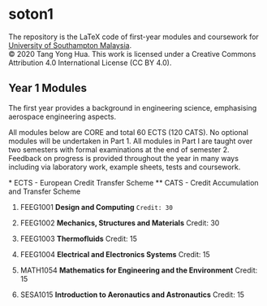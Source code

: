 # soton1
The repository is the LaTeX code of first-year modules and coursework for [University of Southampton Malaysia](https://www.southampton.ac.uk/my).  
© 2020 Tang Yong Hua. This work is licensed under a Creative Commons Attribution 4.0 International License (CC BY 4.0).

Year 1 Modules
---

The first year provides a background in engineering science, emphasising aerospace engineering aspects.

All modules below are CORE and total 60 ECTS (120 CATS). No optional modules will be undertaken in Part 1. All modules in Part I are taught over two semesters with formal examinations at the end of semester 2. Feedback on progress is provided throughout the year in many ways including via laboratory work, example sheets, tests and coursework.

\* ECTS - European Credit Transfer Scheme ** CATS - Credit Accumulation and Transfer Scheme
   
1. FEEG1001 **Design and Computing** `Credit: 30`

2. FEEG1002 **Mechanics, Structures and Materials** Credit: 30

3. FEEG1003 **Thermofluids** Credit: 15

4. FEEG1004 **Electrical and Electronics Systems** Credit: 15

5. MATH1054 **Mathematics for Engineering and the Environment** Credit: 15

6. SESA1015 **Introduction to Aeronautics and Astronautics** Credit: 15
